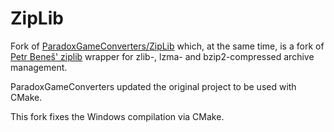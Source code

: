 # ZipLib
Fork of [ParadoxGameConverters/ZipLib](https://github.com/ParadoxGameConverters/ZipLib) which, at the same time, is a fork of [Petr Beneš' ziplib](https://bitbucket.org/wbenny/ziplib/src/master/) wrapper for zlib-, lzma- and bzip2-compressed archive management.

ParadoxGameConverters updated the original project to be used with CMake.

This fork fixes the Windows compilation via CMake.
